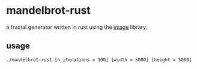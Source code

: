 # mandelbrot-rust

a fractal generator written in rust using the [image](https://crates.io/crates/image) library.

## usage

`./mandelbrot-rust [n_iterations = 100] [width = 5000] [height = 5000]`
